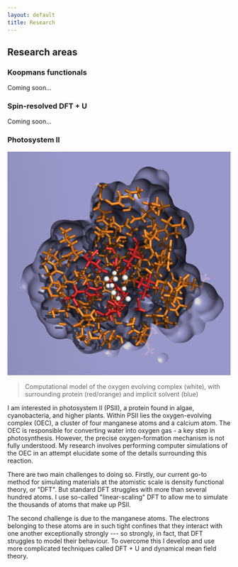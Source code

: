 ```yaml
---
layout: default 
title: Research
---
```


## Research areas

### Koopmans functionals
Coming soon...

### Spin-resolved DFT + U
Coming soon...

### Photosystem II
![oec](./assets/oec_solvent_cavity_small.png)

> Computational model of the oxygen evolving complex (white), with surrounding protein (red/orange) and implicit solvent (blue)

I am interested in photosystem II (PSII), a protein found in algae, cyanobacteria, and higher plants. Within PSII lies the oxygen-evolving complex (OEC), a cluster of four manganese atoms and a calcium atom. The OEC is responsible for converting water into oxygen gas - a key step in photosynthesis. However, the precise oxygen-formation mechanism is not fully understood. My research involves performing computer simulations of the OEC in an attempt elucidate some of the details surrounding this reaction.

There are two main challenges to doing so. Firstly, our current go-to method for simulating materials at the atomistic scale is density functional theory, or "DFT". But standard DFT struggles with more than several hundred atoms. I use so-called "linear-scaling" DFT to allow me to simulate the thousands of atoms that make up PSII.

The second challenge is due to the manganese atoms. The electrons belonging to these atoms are in such tight confines that they interact with one another exceptionally strongly --- so strongly, in fact, that DFT struggles to model their behaviour. To overcome this I develop and use more complicated techniques called DFT + U and dynamical mean field theory.
